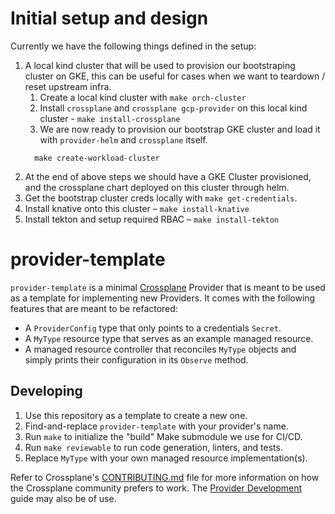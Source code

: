 # Initial setup and design
Currently we have the following things defined in the setup:
1. A local kind cluster that will be used to provision our bootstraping cluster on GKE,
  this can be useful for cases when we want to teardown / reset upstream infra.
    1. Create a local kind cluster with `make orch-cluster` 
    2. Install `crossplane` and `crossplane gcp-provider` on this local kind cluster - `make install-crossplane`
    3. We are now ready to provision our bootstrap GKE cluster and load it with `provider-helm` and `crossplane` itself.
      ```
        make create-workload-cluster
      ```
2. At the end of above steps we should have a GKE Cluster provisioned, and the crossplane chart deployed on this cluster through helm.
3. Get the bootstrap cluster creds locally with `make get-credentials`.
4. Install knative onto this cluster – `make install-knative`
5. Install tekton and setup required RBAC – `make install-tekton`

# provider-template

`provider-template` is a minimal [Crossplane](https://crossplane.io/) Provider
that is meant to be used as a template for implementing new Providers. It comes
with the following features that are meant to be refactored:

- A `ProviderConfig` type that only points to a credentials `Secret`.
- A `MyType` resource type that serves as an example managed resource.
- A managed resource controller that reconciles `MyType` objects and simply
  prints their configuration in its `Observe` method.

## Developing

1. Use this repository as a template to create a new one.
1. Find-and-replace `provider-template` with your provider's name.
1. Run `make` to initialize the "build" Make submodule we use for CI/CD.
1. Run `make reviewable` to run code generation, linters, and tests.
1. Replace `MyType` with your own managed resource implementation(s).

Refer to Crossplane's [CONTRIBUTING.md] file for more information on how the
Crossplane community prefers to work. The [Provider Development][provider-dev]
guide may also be of use.

[CONTRIBUTING.md]: https://github.com/crossplane/crossplane/blob/master/CONTRIBUTING.md
[provider-dev]: https://github.com/crossplane/crossplane/blob/master/docs/contributing/provider_development_guide.md
